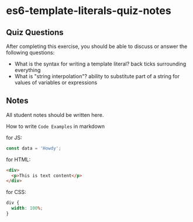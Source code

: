 # es6-template-literals-quiz-notes

## Quiz Questions

After completing this exercise, you should be able to discuss or answer the following questions:

- What is the syntax for writing a template literal?
  back ticks surrounding everything
- What is "string interpolation"?
  ability to substitute part of a string for values of variables or expressions

## Notes

All student notes should be written here.

How to write `Code Examples` in markdown

for JS:

```javascript
const data = 'Howdy';
```

for HTML:

```html
<div>
  <p>This is text content</p>
</div>
```

for CSS:

```css
div {
  width: 100%;
}
```

